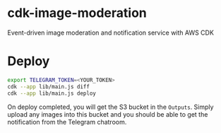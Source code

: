 # cdk-image-moderation

Event-driven image moderation and notification service with AWS CDK

# Deploy

```sh
export TELEGRAM_TOKEN=<YOUR_TOKEN>
cdk --app lib/main.js diff
cdk --app lib/main.js deploy
```

On deploy completed, you will get the S3 bucket in the `Outputs`. Simply upload any images into this bucket and you should be able to get the notification from the Telegram chatroom.
